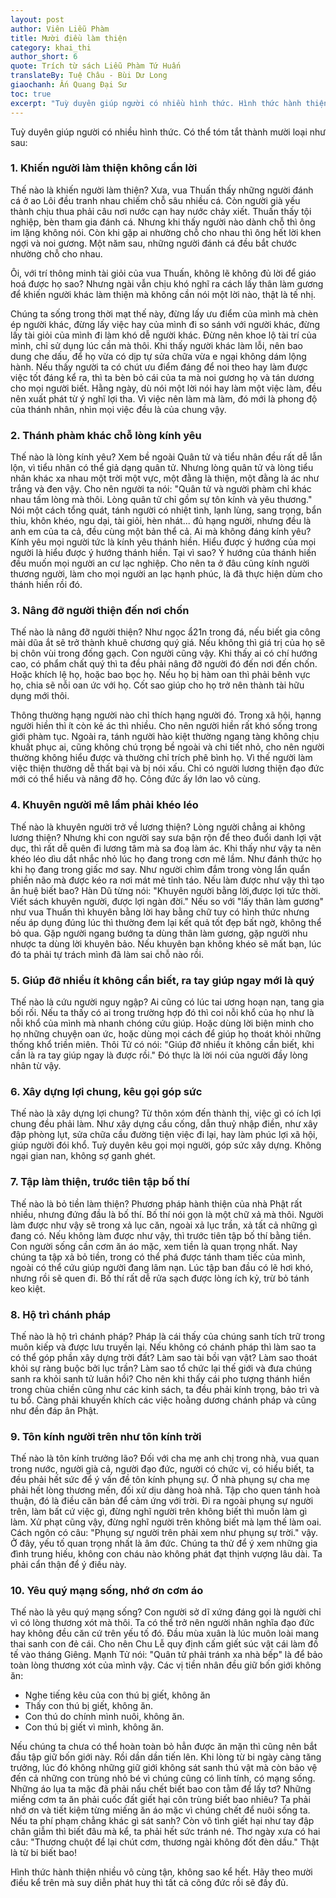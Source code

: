 ```yaml
---
layout: post
author: Viên Liễu Phàm
title: Mười điều làm thiện
category: khai_thi
author_short: 6
quote: Trích từ sách Liễu Phàm Tứ Huấn
translateBy: Tuệ Châu - Bùi Dư Long
giaochanh: Ấn Quang Đại Sư
toc: true
excerpt: "Tuỳ duyên giúp người có nhiều hình thức. Hình thức hành thiện nhiều vô cùng tận, không sao kể hết. Hãy theo mười điều kể trên mà suy diễn phát huy thì tất cả công đức rồi sẽ đầy đủ. "
---
```


Tuỳ duyên giúp người có nhiều hình thức. Có thể tóm tắt thành mười loại như sau:

### 1. Khiến người làm thiện không cần lời 

Thế nào là khiến người làm thiện? Xưa, vua Thuấn thấy những người đánh cá ở ao Lôi đều tranh nhau chiếm chỗ sâu nhiều cá. Còn người già yếu thành chịu 
thua phải câu nơi nước cạn hay nước chảy xiết. Thuấn thấy tội nghiệp, bèn tham gia đánh cá. Nhưng khi thấy người nào dành chỗ thì ông im lặng không nói. 
Còn khi gặp ai nhường chỗ cho nhau thì ông hết lời khen ngợi và noi gương. Một năm sau, những người đánh cá đều bắt chước nhường chỗ cho nhau. 

Ôi, với trí thông minh tài giỏi của vua Thuấn, không lẽ không đủ lời để giáo hoá được họ sao? Nhưng ngài vẫn chịu khó nghĩ ra cách lấy thân làm gương 
để khiến người khác làm thiện mà không cần nói một lời nào, thật là tế nhị. 

Chúng ta sống trong thời mạt thế này, đừng lấy ưu điểm của mình mà chèn ép người khác, đừng lấy việc hay của mình đi so sánh với người khác, đừng lấy tài giỏi 
của mình đi làm khó dễ người khác. Đừng nên khoe lộ tài trí của mình, chỉ sử dụng lúc cần mà thôi. Khi thấy người khác làm lỗi, nên bao dung che dấu, để 
họ vừa có dịp tự sửa chữa vừa e ngại không dám lộng hành. Nếu thấy người ta có chút ưu điểm đáng để noi theo hay làm được việc tốt đáng kể ra, thì ta bèn bỏ 
cái của ta mà noi gương họ và tán dương cho mọi người biết. Hằng ngày, dù nói một lời nói hay làm một việc làm, đều nên xuất phát từ ý nghĩ lợi tha. Vì việc 
nên làm mà làm, đó mới là phong độ của thánh nhân, nhìn mọi việc đều là của chung vậy. 

### 2. Thánh phàm khác chỗ lòng kính yêu 

Thế nào là lòng kính yêu? Xem bề ngoài Quân tử và tiểu nhân đều rất dễ lẫn lộn, vì tiểu nhân có thể giả dạng quân tử. Nhưng lòng quân tử và lòng tiểu nhân khác 
xa nhau một trời một vực, một đằng là thiện, một đằng là ác như trắng và đen vậy. Cho nên người ta nói: "Quân tử và người phàm chỉ khác nhau tấm lòng mà thôi. 
Lòng quân tử chỉ gồm sự tôn kính và yêu thương." Nói một cách tổng quát, tánh người có nhiệt tình, lạnh lùng, sang trọng, bẩn thỉu, khôn khéo, ngu dại, tài 
giỏi, hèn nhát... đủ hạng người, nhưng đều là anh em của ta cả, đều cùng một bản thể cả. Ai mà không đáng kính yêu? Kính yêu mọi người tức là kính yêu thánh 
hiền. Hiểu được ý hướng của mọi người là hiểu được ý hướng thánh hiền. Tại vì sao? Ý hướng của thánh hiền đều muốn mọi người an cư lạc nghiệp. Cho nên ta ở đâu 
cũng kính người thương người, làm cho mọi người an lạc hạnh phúc, là đã thực hiện dùm cho thánh hiền rồi đó. 

### 3. Nâng đỡ người thiện đến nơi chốn 

Thế nào là nâng đỡ người thiện? Như ngọc ẩ21n trong đá, nếu biết gia công mài dũa ắt sẽ trở thành khuê chương quý giá. Nếu không thì giá trị của họ sẽ bị 
chôn vùi trong đống gạch. Con người cũng vậy. Khi thấy ai có chí hướng cao, có phẩm chất quý thì ta đều phải nâng đỡ người đó đến nơi đến chốn. Hoặc khích lệ 
họ, hoặc bao bọc họ. Nếu họ bị hàm oan thì phải bênh vực họ, chia sẽ nỗi oan ức với họ. Cốt sao giúp cho họ trở nên thành tài hữu dụng mới thôi.

Thông thường hạng người nào chỉ thích hạng người đó. Trong xã hội, hạnng người hiền thì ít còn kẻ ác thì nhiều. Cho nên người hiền rất khó sống trong giới 
phàm tục. Ngoài ra, tánh người hào kiệt thường ngang tàng không chịu khuất phục ai, cũng không chú trọng bề ngoài và chi tiết nhỏ, cho nên người thường 
không hiểu được và thường chỉ trích phê bình họ. Vì thế người làm việc thiện thường dễ thất bại và bị nói xấu. Chỉ có người lương thiện đạo đức mới có 
thể hiểu và nâng đỡ họ. Công đức ấy lớn lao vô cùng. 

### 4. Khuyên người mê lầm phải khéo léo

Thế nào là khuyên người trở về lương thiện? Lòng người chẳng ai không lương thiện? Nhưng khi con người say sưa bận rộn để theo đuổi danh lợi vật dục, thì 
rất dễ quên đi lương tâm mà sa đoạ làm ác. Khi thấy như vậy ta nên khéo léo dìu dắt nhắc nhỏ lúc họ đang trong cơn mê lầm. Như đánh thức họ khi họ đang trong 
giấc  mơ say. Như người chìm đắm trong vòng lẩn quẩn phiền não mà được kéo ra nơi mát mẻ tỉnh táo. Nếu làm được như vậy thì tạo ân huệ biết bao? Hàn Dũ từng 
nói: "Khuyên người bằng lời,được lợi tức thời. Viết sách khuyên người, được lợi ngàn đời." Nếu so với "lấy thân làm gương" như vua Thuấn thì khuyên bằng 
lời hay bằng chữ tuy có hình thức nhưng nếu áp dụng đúng lúc thì  thường đem lại kết quả tốt đẹp bất ngờ, không thể bỏ qua. Gặp người ngang bướng ta dùng thân làm 
gương, gặp người nhu nhược ta dùng lời khuyên bảo. Nếu khuyên bạn không khéo sẽ mất bạn, lúc đó ta phải tự trách mình đã làm sai chỗ nào rồi. 

### 5. Giúp đỡ nhiều ít không cần biết, ra tay giúp ngay mới là quý 

Thế nào là cứu người nguy ngập? Ai cũng có lúc tai ương hoạn nạn, tang gia bối rối. Nếu ta thấy có ai trong trường hợp đó thì coi nỗi khổ của họ như là 
nỗi khổ của mình mà nhanh chóng cứu giúp. Hoặc dùng lời biện minh cho họ những chuyện oan ức, hoặc dùng mọi cách để giúp họ thoát khỏi những thống khổ 
triền miên. Thôi Tử có nói: "Giúp đỡ nhiều ít không cần biết, khi cần là ra tay giúp ngay là được rồi." Đó thực là lời nói của người đầy lòng nhân từ vậy. 

### 6. Xây dựng lợi chung, kêu gọi góp sức 

Thế nào là xây dựng lợi chung? Từ thôn xóm đến thành thị, việc gì có ích lợi chung đều phải làm. Như xây dựng cầu cống, dẫn thuỷ nhập điền, như xây đập phòng 
lụt, sửa  chữa cầu đường tiện việc đi lại, hay làm phúc lợi xã hội, giúp người đói khổ. Tuỳ duyên kêu gọi mọi người, góp sức xây dựng. Không ngại gian nan, 
không sợ ganh ghét. 

### 7. Tập làm thiện, trước tiên tập bố thí 

Thế nào là bỏ tiền làm thiện? Phương pháp hành thiện của nhà Phật rất nhiều, nhưng đứng đầu là bố thí. Bố thí nói gọn là một chữ xả mà thôi. Người làm được 
như vậy sẽ trong xả lục căn, ngoài xả lục trần, xả tất cả những gì đang có. Nếu không làm được như vậy, thì trước tiên tập bố thí bằng tiền. Con người 
sống cần cơm ăn áo mặc, xem tiền là quan trọng nhất. Nay chúng ta tập xả bỏ tiền, trong có thể phá được tánh tham tiếc của mình, ngoài có thể cứu giúp người 
đang lâm nạn. Lúc tập ban đầu có lẽ hơi khó, nhưng rồi sẽ quen đi. Bố thí rất dễ rửa sạch được lòng ích kỷ, trừ bỏ tánh keo kiệt. 

### 8. Hộ trì chánh pháp 

Thế nào là hộ trì chánh pháp? Pháp là cái thấy của chúng sanh tích trữ trong muôn kiếp và được lưu truyền lại. Nếu không có chánh pháp thì làm sao ta có 
thể góp phần xây dựng trời đất? Làm sao tài bồi vạn vật? Làm sao thoát khỏi sự ràng buộc bởi lục trần? Làm sao tổ chức lại thế giới và đưa chúng sanh ra khỏi 
sanh tử luân hồi? Cho nên khi thấy cái pho tượng thánh hiền trong chùa chiền cũng như các kinh sách, ta đều phải kính trọng, bảo trì và tu bổ. Càng phải 
khuyến khích các việc hoằng dương chánh pháp và cũng như đền đáp ân Phật. 

### 9. Tôn kính người trên như tôn kính trời 

Thế nào là tôn kính trưởng lão? Đối với cha mẹ anh chị trong nhà, vua quan trong nước, người già cả, người đạo đức, người có chức vị, có hiểu biết, ta đều phải
 hết sức để ý vấn đề tôn kính phụng sự. Ở nhà phụng sự cha mẹ phải hết lòng thương mến, đối xử dịu dàng hoà nhã. Tập cho quen tánh hoà thuận, đó là điều căn bản 
để cảm ứng với trời. Đi ra ngoài phụng sự người trên, làm bất cứ việc gì, đừng nghĩ người trên không biết thì muốn làm gì làm. Xử phạt cũng vậy, đừng 
nghĩ người trên không biết mà lạm thế làm oai. Cách ngôn có câu: "Phụng sự người trên phải xem như phụng sự trời." vậy. Ở đây, yếu tố quan trọng nhất là âm 
đức. Chúng ta thử để ý xem những gia đình trung hiếu, không con cháu nào không phát đạt thịnh vượng lâu dài. Ta phải cẩn thận để ý điều này. 

### 10. Yêu quý mạng sống, nhớ ơn cơm áo 

Thế nào là yêu quý mạng sống? Con người sở dĩ xứng đáng gọi là người chỉ vì có lòng thương xót mà thôi. Ta có thể trở nên người nhân nghĩa đạo đức hay không đều 
căn cứ trên yếu tố đó. Đầu mùa xuân là lúc muôn loài mang thai sanh con đẻ cái. Cho nên Chu Lễ quy định cấm giết súc vật cái làm đồ tế vào tháng Giêng. 
Mạnh Tử nói: "Quân tử phải tránh xa nhà bếp" là để bảo toàn lòng thương xót của mình vậy. Các vị tiền nhân đều giữ bốn giới không ăn: 
* Nghe tiếng kêu của con thú bị giết, không ăn 
* Thấy con thú bị giết, không ăn. 
* Con thú do chính mình nuôi, không ăn. 
* Con thú bị giết vì mình, không ăn. 

Nếu chúng ta chưa có thể hoàn toàn bỏ hẳn được ăn mặn thì cũng nên bắt đầu tập giữ bốn giới này. Rồi dần dần tiến lên. Khi lòng từ bi ngày càng tăng 
trưởng, lúc đó không những giữ giới không sát sanh thú vật mà còn bảo vệ đến cả những con trùng nhỏ bé vì chúng cũng có linh tính, có mạng sống. 
Những áo lụa ta mặc đã phải nấu chết biết bao con tằm để lấy tơ? Những miếng cơm ta ăn phải cuốc đất giết hại côn trùng biết bao nhiêu? Ta phải nhớ ơn 
và tiết kiệm từng miếng ăn áo mặc vì chúng chết để nuôi sống ta. Nếu ta phí phạm chẳng khác gì sát sanh? Còn vô tình giết hại như tay đập chân giẫm thì biết đâu 
mà kể, ta phải hết sức tránh né. Thơ ngày xưa có hai câu: "Thương chuột để lại chút cơm, thương ngài không đốt đèn dầu." Thật là từ bi biết bao!

Hình thức hành thiện nhiều vô cùng tận, không sao kể hết. Hãy theo mười điều kể trên mà suy diễn phát huy thì tất cả công đức rồi sẽ đầy đủ. 
